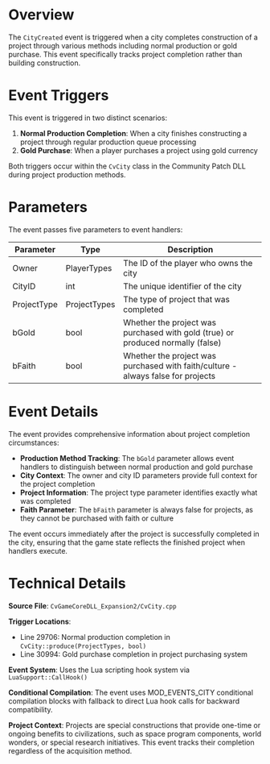 # Overview

The `CityCreated` event is triggered when a city completes construction of a project through various methods including normal production or gold purchase. This event specifically tracks project completion rather than building construction.

# Event Triggers

This event is triggered in two distinct scenarios:

1. **Normal Production Completion**: When a city finishes constructing a project through regular production queue processing
2. **Gold Purchase**: When a player purchases a project using gold currency

Both triggers occur within the `CvCity` class in the Community Patch DLL during project production methods.

# Parameters

The event passes five parameters to event handlers:

| Parameter | Type | Description |
|-----------|------|-------------|
| Owner | PlayerTypes | The ID of the player who owns the city |
| CityID | int | The unique identifier of the city |
| ProjectType | ProjectTypes | The type of project that was completed |
| bGold | bool | Whether the project was purchased with gold (true) or produced normally (false) |
| bFaith | bool | Whether the project was purchased with faith/culture - always false for projects |

# Event Details

The event provides comprehensive information about project completion circumstances:

- **Production Method Tracking**: The `bGold` parameter allows event handlers to distinguish between normal production and gold purchase
- **City Context**: The owner and city ID parameters provide full context for the project completion
- **Project Information**: The project type parameter identifies exactly what was completed
- **Faith Parameter**: The `bFaith` parameter is always false for projects, as they cannot be purchased with faith or culture

The event occurs immediately after the project is successfully completed in the city, ensuring that the game state reflects the finished project when handlers execute.

# Technical Details

**Source File**: `CvGameCoreDLL_Expansion2/CvCity.cpp`

**Trigger Locations**:
- Line 29706: Normal production completion in `CvCity::produce(ProjectTypes, bool)`
- Line 30994: Gold purchase completion in project purchasing system

**Event System**: Uses the Lua scripting hook system via `LuaSupport::CallHook()`

**Conditional Compilation**: The event uses MOD_EVENTS_CITY conditional compilation blocks with fallback to direct Lua hook calls for backward compatibility.

**Project Context**: Projects are special constructions that provide one-time or ongoing benefits to civilizations, such as space program components, world wonders, or special research initiatives. This event tracks their completion regardless of the acquisition method.